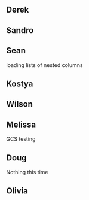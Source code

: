 ## Derek
## Sandro
## Sean

loading lists of nested columns

## Kostya
## Wilson
## Melissa

GCS testing

## Doug

Nothing this time

## Olivia
